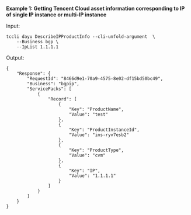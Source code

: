 **Example 1: Getting Tencent Cloud asset information corresponding to IP of single IP instance or multi-IP instance**



Input: 

```
tccli dayu DescribeIPProductInfo --cli-unfold-argument  \
    --Business bgp \
    --IpList 1.1.1.1
```

Output: 
```
{
    "Response": {
        "RequestId": "8466d9e1-70a9-4575-8e02-df15bd50bc49",
        "Business": "bgpip",
        "ServicePacks": [
            {
                "Record": [
                    {
                        "Key": "ProductName",
                        "Value": "test"
                    },
                    {
                        "Key": "ProductInstanceId",
                        "Value": "ins-ryv7esb2"
                    },
                    {
                        "Key": "ProductType",
                        "Value": "cvm"
                    },
                    {
                        "Key": "IP",
                        "Value": "1.1.1.1"
                    }
                ]
            }
        ]
    }
}
```

